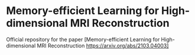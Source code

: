 # Memory-efficient Learning for High-dimensional MRI Reconstruction
Official repository for the paper [Memory-efficient Learning for High-dimensional MRI Reconstruction https://arxiv.org/abs/2103.04003]
